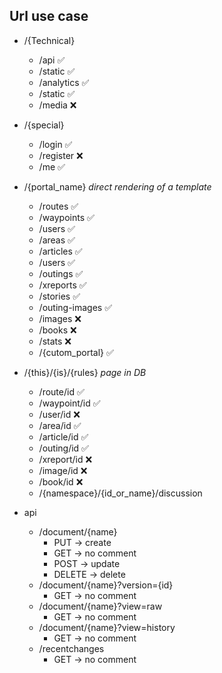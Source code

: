 ## Url use case

* /{Technical}
  * /api :white_check_mark:
  * /static :white_check_mark:
  * /analytics :white_check_mark:
  * /static :white_check_mark:
  * /media :x:

* /{special}
  * /login :white_check_mark:
  * /register :x:
  * /me :white_check_mark:

* /{portal_name}  *direct rendering of a template*
  * /routes :white_check_mark:
  * /waypoints :white_check_mark:
  * /users :white_check_mark:
  * /areas :white_check_mark:
  * /articles :white_check_mark:
  * /users :white_check_mark:
  * /outings :white_check_mark:
  * /xreports :white_check_mark:
  * /stories :white_check_mark:
  * /outing-images :white_check_mark:
  * /images :x:
  * /books :x:
  * /stats :x:
  * /{cutom_portal} :white_check_mark:

* /{this}/{is}/{rules} *page in DB*
  * /route/id :white_check_mark:
  * /waypoint/id :white_check_mark:
  * /user/id :x:
  * /area/id :white_check_mark:
  * /article/id :white_check_mark:
  * /outing/id :white_check_mark:
  * /xreport/id :x:
  * /image/id :x:
  * /book/id :x:
  * /{namespace}/{id_or_name}/discussion
  
* api
  * /document/{name}
    * PUT -> create
    * GET -> no comment
    * POST -> update
    * DELETE -> delete
  * /document/{name}?version={id}
    * GET -> no comment
  * /document/{name}?view=raw
    * GET -> no comment
  * /document/{name}?view=history
    * GET -> no comment
  * /recentchanges
    * GET -> no comment
